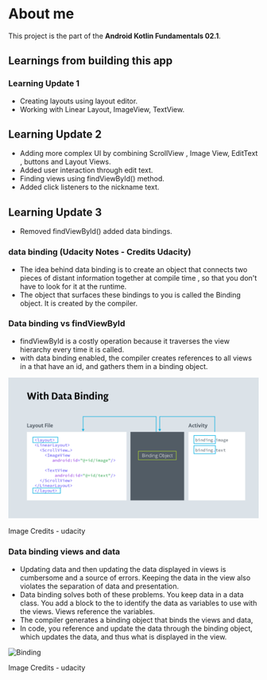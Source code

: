 # About me

This project is the part of the **Android Kotlin Fundamentals 02.1**. 

## Learnings from building this app

### Learning Update 1
* Creating layouts using layout editor.
* Working with Linear Layout, ImageView, TextView.

## Learning Update 2
* Adding more complex UI by combining ScrollView , Image View, EditText , buttons and Layout Views.
* Added user interaction through edit text.
* Finding views using findViewById() method.
* Added click listeners to the nickname text.

## Learning Update 3
* Removed findViewById() added data bindings.

### data binding (Udacity Notes - Credits Udacity)
* The idea behind data binding is to create an object that connects two pieces of distant information
together at compile time , so that you don't have to look for it at the runtime.
* The object that surfaces these bindings to you is called the Binding object. It is created by the
compiler.

### Data binding vs findViewById
* findViewById is a costly operation because it traverses the view hierarchy every time it is called.
* with data binding enabled, the compiler creates references to all views in a <layout> that have an
id, and gathers them in a binding object.


![Binding](Binding1.png)

Image Credits - udacity

### Data binding views and data
* Updating data and then updating the data displayed in views is cumbersome and a source of errors.
Keeping the data in the view also violates the separation of data and presentation.
* Data binding solves both of these problems. You keep data in a data class. You add a <Data> block to the
<layout> to identify the data as variables to use with the views. Views reference the variables.
* The compiler generates a binding object that binds the views and data,
* In code, you reference and update the data through the binding object, which updates the data, and thus
what is displayed in the view.


![Binding](/Readme/Binding2.png)

Image Credits - udacity

